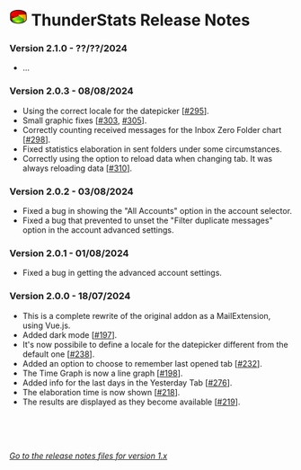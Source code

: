 # ![TS] ThunderStats Release Notes



<h3>Version 2.1.0 - ??/??/2024</h3>
      <ul>
       <li>...</li>
      </ul>
<h3>Version 2.0.3 - 08/08/2024</h3>
      <ul>
       <li>Using the correct locale for the datepicker [<a href="https://github.com/micz/ThunderStats/issues/295">#295</a>].</li>
       <li>Small graphic fixes [<a href="https://github.com/micz/ThunderStats/issues/303">#303</a>, <a href="https://github.com/micz/ThunderStats/issues/305">#305</a>].</li>
       <li>Correctly counting received messages for the Inbox Zero Folder chart [<a href="https://github.com/micz/ThunderStats/issues/298">#298</a>].</li>
       <li>Fixed statistics elaboration in sent folders under some circumstances.</li>
       <li>Correctly using the option to reload data when changing tab. It was always reloading data [<a href="https://github.com/micz/ThunderStats/issues/310">#310</a>].</li>
      </ul>
<h3>Version 2.0.2 - 03/08/2024</h3>
      <ul>
       <li>Fixed a bug in showing the "All Accounts" option in the account selector.</li>
       <li>Fixed a bug that prevented to unset the "Filter duplicate messages" option in the account advanced settings.</li>
      </ul>
<h3>Version 2.0.1 - 01/08/2024</h3>
      <ul>
       <li>Fixed a bug in getting the advanced account settings.</li>
      </ul>
<h3>Version 2.0.0 - 18/07/2024</h3>
      <ul>
       <li>This is a complete rewrite of the original addon as a MailExtension, using Vue.js.</li>
       <li>Added dark mode [<a href="https://github.com/micz/ThunderStats/issues/197">#197</a>].</li>
       <li>It's now possibile to define a locale for the datepicker different from the default one [<a href="https://github.com/micz/ThunderStats/issues/238">#238</a>].</li>
       <li>Added an option to choose to remember last opened tab [<a href="https://github.com/micz/ThunderStats/issues/232">#232</a>].</li>
       <li>The Time Graph is now a line graph [<a href="https://github.com/micz/ThunderStats/issues/198">#198</a>].</li>
       <li>Added info for the last days in the Yesterday Tab [<a href="https://github.com/micz/ThunderStats/issues/276">#276</a>].</li>
       <li>The elaboration time is now shown [<a href="https://github.com/micz/ThunderStats/issues/218">#218</a>].</li>
       <li>The results are displayed as they become available [<a href="https://github.com/micz/ThunderStats/issues/219">#219</a>].</li>
      </ul>

<br><br><br>



_[Go to the release notes files for version 1.x](CHANGELOG_v1.md)_


[TS]: public/images/mzts-icon-32px.png
